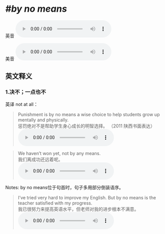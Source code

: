 # ***\#by no means*** 
英音
<audio src="./media/by no means1_AAC.aac" controls="controls"></audio>

美音
<audio src="./media/by no means2_AAC.aac" controls="controls"></audio>



  

英文释义
---
### 1.**决不；一点也不**  
英译 not at all：

 > Punishment is by no means a wise choice to help students grow up mentally and physically.  
 > 惩罚绝对不是帮助学生身心成长的明智选择。  （2011 陕西书面表达）  
<audio src="./media/means-5.aac" controls="controls"></audio>

 > We haven’t won yet, not by any means.   
 > 我们离成功还远着呢。    
<audio src="./media/means-6.aac" controls="controls"></audio>

Notes: by no means位于句首时，句子多用部分倒装语序。  
 > I’ve tried very hard to improve my English. But by no means is the teacher satisfied with my progress.  
 > 我已很努力来提高英语水平，但老师对我的进步根本不满意。    
<audio src="./media/means50.aac" controls="controls"></audio>


